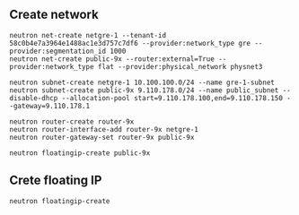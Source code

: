 ## Create network

	neutron net-create netgre-1 --tenant-id 58c0b4e7a3964e1488ac1e3d757c7df6 --provider:network_type gre --provider:segmentation_id 1000
	neutron net-create public-9x --router:external=True --provider:network_type flat --provider:physical_network physnet3
	
	neutron subnet-create netgre-1 10.100.100.0/24 --name gre-1-subnet
	neutron subnet-create public-9x 9.110.178.0/24 --name public_subnet --disable-dhcp --allocation-pool start=9.110.178.100,end=9.110.178.150 --gateway=9.110.178.1

	neutron router-create router-9x
	neutron router-interface-add router-9x netgre-1
	neutron router-gateway-set router-9x public-9x

	neutron floatingip-create public-9x

## Crete floating IP

	neutron floatingip-create 

